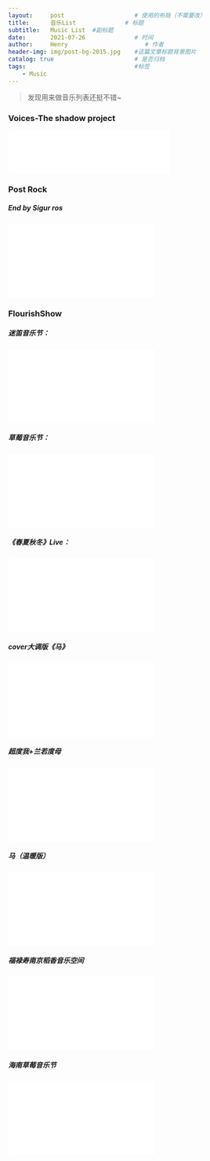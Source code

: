 ```yaml
---
layout:     post                    # 使用的布局（不需要改）
title:      音乐List              # 标题 
subtitle:   Music List  #副标题
date:       2021-07-26              # 时间
author:     Henry                      # 作者
header-img: img/post-bg-2015.jpg    #这篇文章标题背景图片
catalog: true                       # 是否归档
tags:                               #标签
    - Music
---
```

> 发现用来做音乐列表还挺不错~

### Voices-The shadow project
<iframe frameborder="no" border="0" marginwidth="0" marginheight="0" width="330" height="86" src="//music.163.com/outchain/player?type=2&amp;id=19257787&amp;auto=1&amp;height=66" align="middle"></iframe>

### Post Rock
##### End by Sigur ros
<iframe src="//player.bilibili.com/player.html?aid=17804546&bvid=BV1qW411b7h2&cid=29067559&page=1" scrolling="no" border="0" frameborder="no" framespacing="0" allowfullscreen="true"> </iframe>

### FlourishShow
##### 迷笛音乐节：
<iframe src="//player.bilibili.com/player.html?aid=801084939&bvid=BV1Yy4y1v7iw&cid=277412442&page=1" scrolling="yes" border="0" frameborder="yes" framespacing="0" allowfullscreen="true"> </iframe>

##### 草莓音乐节：
<iframe src="//player.bilibili.com/player.html?aid=372410753&bvid=BV1TZ4y1L7ub&cid=243683024&page=1" scrolling="no" border="0" frameborder="no" framespacing="0" allowfullscreen="true"> </iframe>

##### 《春夏秋冬》Live：
<iframe src="//player.bilibili.com/player.html?aid=500789800&bvid=BV1KK411g7Vf&cid=271735087&page=1" scrolling="no" border="0" frameborder="no" framespacing="0" allowfullscreen="true"> </iframe>

##### cover大调版《马》
<iframe src="//player.bilibili.com/player.html?aid=458309020&bvid=BV125411H7Zt&cid=270567077&page=1" scrolling="no" border="0" frameborder="no" framespacing="0" allowfullscreen="true"> </iframe>

##### 超度我+兰若度母
<iframe src="//player.bilibili.com/player.html?aid=546225302&bvid=BV1rq4y1L7AT&cid=354814603&page=1" scrolling="no" border="0" frameborder="no" framespacing="0" allowfullscreen="true"> </iframe>

##### 马（温暖版）
<iframe src="//player.bilibili.com/player.html?aid=713276090&bvid=BV1dX4y1u7v8&cid=271550295&page=1" scrolling="no" border="0" frameborder="no" framespacing="0" allowfullscreen="true"> </iframe>

##### 福禄寿南京稻香音乐空间
<iframe src="//player.bilibili.com/player.html?aid=457781975&bvid=BV1y5411V7pb&cid=255347892&page=1" scrolling="no" border="0" frameborder="no" framespacing="0" allowfullscreen="true"> </iframe>

##### 海南草莓音乐节
<iframe src="//player.bilibili.com/player.html?aid=670432540&bvid=BV1Ta4y1W77u&cid=261644598&page=1" scrolling="no" border="0" frameborder="no" framespacing="0" allowfullscreen="true"> </iframe>
